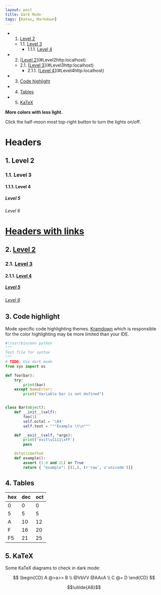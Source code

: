 ```yaml
---
layout: post
title: Dark Mode
tags: [Katex, Markdown]
---
```


<!-- vscode-markdown-toc -->
* 1. [Level 2](#Level2)
	* 1.1. [Level 3](#Level3)
		* 1.1.1. [Level 4](#Level4)
* 2. [[Level 2](http://localhost)](#Level2http:localhost)
	* 2.1. [[Level 3](http://localhost)](#Level3http:localhost)
		* 2.1.1. [[Level 4](http://localhost)](#Level4http:localhost)
* 3. [Code highlight](#Codehighlight)
* 4. [Tables](#Tables)
* 5. [KaTeX](#KaTeX)

<!-- vscode-markdown-toc-config
	numbering=true
	autoSave=true
	/vscode-markdown-toc-config -->
<!-- /vscode-markdown-toc -->


**More colors with less light.**

Click the half-moon most top-right button to turn the lights on/off.

# Headers
##  1. <a name='Level2'></a>Level 2
###  1.1. <a name='Level3'></a>Level 3
####  1.1.1. <a name='Level4'></a>Level 4
##### Level 5
###### Level 6

# [Headers with links](http://localhost)
##  2. <a name='Level2http:localhost'></a>[Level 2](http://localhost)
###  2.1. <a name='Level3http:localhost'></a>[Level 3](http://localhost)
####  2.1.1. <a name='Level4http:localhost'></a>[Level 4](http://localhost)
##### [Level 5](http://localhost)
###### [Level 6](http://localhost)

##  3. <a name='Codehighlight'></a>Code highlight
Mode specific code highlighting themes. [Kramdown](https://kramdown.gettalong.org/) which is responsible for the color highlighting may be more limited than your IDE.

```python
#!/usr/bin/env python
"""
Test file for syntax
"""
# TODO: Use dark mode
from sys import os

def foo(bar):
    try:
        print(bar)
    except NameError:
        print("Variable bar is not defined")


class Bar(object):
    def __init__(self):
        foo(1)
        self.octal = '\04'
        self.text = """Example \t\n"""

    def __exit__(self, *args):
        print('exit\u1111\xFF')
        pass

    @staticmethod
    def example():
        assert (1.0 and 2L) or True
        return { "example": [(1,), (r'raw', u'unicode')]}
```

##  4. <a name='Tables'></a>Tables

| hex | dec | oct |
| -   | -   | -   |
| 0   | 0   | 0   |
| 5   | 5   | 5   |
| A   | 10  | 12  |
| F   | 16  | 20  |
| F5  | 21  | 25  |

##  5. <a name='KaTeX'></a>KaTeX

Some KaTeX diagrams to check in dark mode:

$$
\begin{CD}
A @>a>> B \\
@VbVV @AAcA \\
C @= D
\end{CD}
$$

$$\utilde{AB}$$
